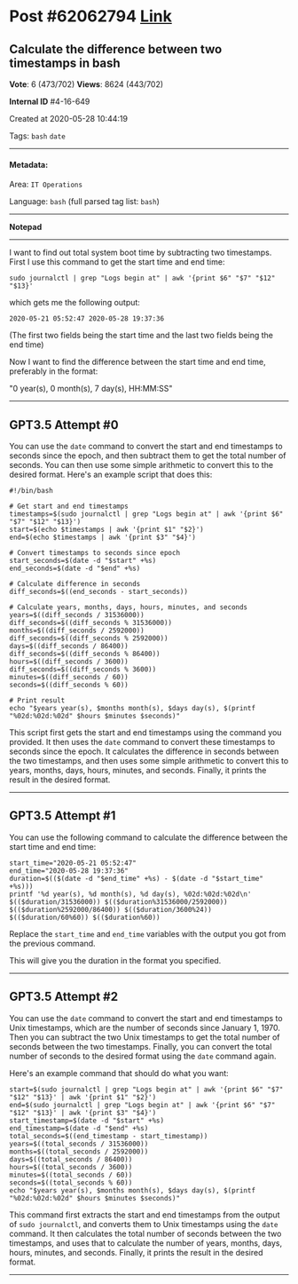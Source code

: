 
# Post \#62062794 [Link](https://stackoverflow.com/questions/62062794/)

## Calculate the difference between two timestamps in bash

**Vote**: 6 (473/702) **Views**: 8624 (443/702) 

**Internal ID** \#4-16-649

Created at 2020-05-28 10:44:19

Tags: `bash` `date`

----------

#### Metadata:

Area: `IT Operations`

Language: `bash` (full parsed tag list: `bash`)

----------

**Notepad**


----------

I want to find out total system boot time by subtracting two timestamps. 
First I use this command to get the start time and end time:

```
sudo journalctl | grep "Logs begin at" | awk '{print $6" "$7" "$12" "$13}'
```


which gets me the following output:

```
2020-05-21 05:52:47 2020-05-28 19:37:36
```


(The first two fields being the start time and the last two fields being the end time)

Now I want to find the difference between the start time and end time, preferably in the format:

"0 year(s), 0 month(s), 7 day(s), HH:MM:SS"


----------
        
## GPT3.5 Attempt \#0

You can use the `date` command to convert the start and end timestamps to seconds since the epoch, and then subtract them to get the total number of seconds. You can then use some simple arithmetic to convert this to the desired format. Here's an example script that does this:

```
#!/bin/bash

# Get start and end timestamps
timestamps=$(sudo journalctl | grep "Logs begin at" | awk '{print $6" "$7" "$12" "$13}')
start=$(echo $timestamps | awk '{print $1" "$2}')
end=$(echo $timestamps | awk '{print $3" "$4}')

# Convert timestamps to seconds since epoch
start_seconds=$(date -d "$start" +%s)
end_seconds=$(date -d "$end" +%s)

# Calculate difference in seconds
diff_seconds=$((end_seconds - start_seconds))

# Calculate years, months, days, hours, minutes, and seconds
years=$((diff_seconds / 31536000))
diff_seconds=$((diff_seconds % 31536000))
months=$((diff_seconds / 2592000))
diff_seconds=$((diff_seconds % 2592000))
days=$((diff_seconds / 86400))
diff_seconds=$((diff_seconds % 86400))
hours=$((diff_seconds / 3600))
diff_seconds=$((diff_seconds % 3600))
minutes=$((diff_seconds / 60))
seconds=$((diff_seconds % 60))

# Print result
echo "$years year(s), $months month(s), $days day(s), $(printf "%02d:%02d:%02d" $hours $minutes $seconds)"
```

This script first gets the start and end timestamps using the command you provided. It then uses the `date` command to convert these timestamps to seconds since the epoch. It calculates the difference in seconds between the two timestamps, and then uses some simple arithmetic to convert this to years, months, days, hours, minutes, and seconds. Finally, it prints the result in the desired format.

--------

## GPT3.5 Attempt \#1

You can use the following command to calculate the difference between the start time and end time:

```
start_time="2020-05-21 05:52:47"
end_time="2020-05-28 19:37:36"
duration=$(($(date -d "$end_time" +%s) - $(date -d "$start_time" +%s)))
printf '%d year(s), %d month(s), %d day(s), %02d:%02d:%02d\n' $(($duration/31536000)) $(($duration%31536000/2592000)) $(($duration%2592000/86400)) $(($duration/3600%24)) $(($duration/60%60)) $(($duration%60))
```

Replace the `start_time` and `end_time` variables with the output you got from the previous command.

This will give you the duration in the format you specified.

--------

## GPT3.5 Attempt \#2

You can use the `date` command to convert the start and end timestamps to Unix timestamps, which are the number of seconds since January 1, 1970. Then you can subtract the two Unix timestamps to get the total number of seconds between the two timestamps. Finally, you can convert the total number of seconds to the desired format using the `date` command again.

Here's an example command that should do what you want:

```
start=$(sudo journalctl | grep "Logs begin at" | awk '{print $6" "$7" "$12" "$13}' | awk '{print $1" "$2}')
end=$(sudo journalctl | grep "Logs begin at" | awk '{print $6" "$7" "$12" "$13}' | awk '{print $3" "$4}')
start_timestamp=$(date -d "$start" +%s)
end_timestamp=$(date -d "$end" +%s)
total_seconds=$((end_timestamp - start_timestamp))
years=$((total_seconds / 31536000))
months=$((total_seconds / 2592000))
days=$((total_seconds / 86400))
hours=$((total_seconds / 3600))
minutes=$((total_seconds / 60))
seconds=$((total_seconds % 60))
echo "$years year(s), $months month(s), $days day(s), $(printf "%02d:%02d:%02d" $hours $minutes $seconds)"
```

This command first extracts the start and end timestamps from the output of `sudo journalctl`, and converts them to Unix timestamps using the `date` command. It then calculates the total number of seconds between the two timestamps, and uses that to calculate the number of years, months, days, hours, minutes, and seconds. Finally, it prints the result in the desired format.

--------
